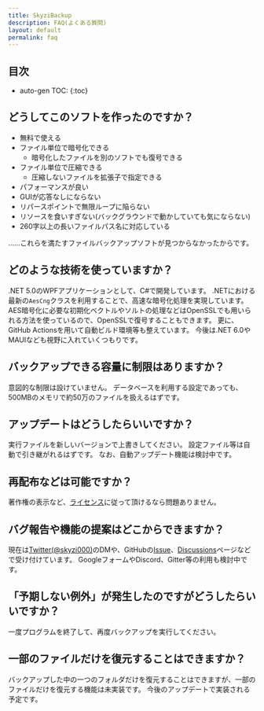 ```yaml
---
title: SkyziBackup
description: FAQ(よくある質問)
layout: default
permalink: faq
---
```


## 目次
* auto-gen TOC:
{:toc}

## どうしてこのソフトを作ったのですか？
- 無料で使える
- ファイル単位で暗号化できる
    - 暗号化したファイルを別のソフトでも復号できる
- ファイル単位で圧縮できる
    - 圧縮しないファイルを拡張子で指定できる
- パフォーマンスが良い
- GUIが応答なしにならない
- リパースポイントで無限ループに陥らない
- リソースを食いすぎない(バックグラウンドで動かしていても気にならない)
- 260字以上の長いファイルパス名に対応している

……これらを満たすファイルバックアップソフトが見つからなかったからです。


## どのような技術を使っていますか？
.NET 5.0のWPFアプリケーションとして、C#で開発しています。
.NETにおける最新の`AesCng`クラスを利用することで、高速な暗号化処理を実現しています。
AES暗号化に必要な初期化ベクトルやソルトの処理などはOpenSSLでも用いられる方法を使っているので、OpenSSLで復号することもできます。
更に、GitHub Actionsを用いて自動ビルド環境等も整えています。
今後は.NET 6.0やMAUIなども視野に入れていくつもりです。


## バックアップできる容量に制限はありますか？
意図的な制限は設けていません。
データベースを利用する設定であっても、500MBのメモリで約50万のファイルを扱えるはずです。


## アップデートはどうしたらいいですか？
実行ファイルを新しいバージョンで上書きしてください。
設定ファイル等は自動で引き継がれるはずです。
なお、自動アップデート機能は検討中です。


## 再配布などは可能ですか？
著作権の表示など、[ライセンス](https://github.com/skyzi000/SkyziBackup/blob/develop/LICENSE)に従って頂けるなら問題ありません。


## バグ報告や機能の提案はどこからできますか？
現在は[Twitter(@skyzi000)](https://twitter.com/skyzi000)のDMや、GitHubの[Issue](https://github.com/Skyzi000/SkyziBackup/issues)、[Discussions](https://github.com/Skyzi000/SkyziBackup/discussions)ページなどで受け付けています。
GoogleフォームやDiscord、Gitter等の利用も検討中です。


## 「予期しない例外」が発生したのですがどうしたらいいですか？
一度プログラムを終了して、再度バックアップを実行してください。


## 一部のファイルだけを復元することはできますか？
バックアップした中の一つのフォルダだけを復元することはできますが、一部のファイルだけを復元する機能は未実装です。
今後のアップデートで実装される予定です。
